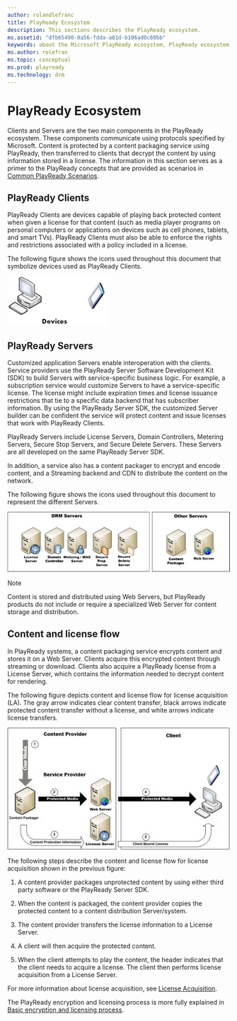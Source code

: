 ```yaml
---
author: rolandlefranc
title: PlayReady Ecosystem
description: This sections describes the PlayReady ecosystem.
ms.assetid: "dfb65490-8a56-fdda-a81d-b106ad0c69bb"
keywords: about the Microsoft PlayReady ecosystem, PlayReady ecosystem
ms.author: rolefran
ms.topic: conceptual
ms.prod: playready
ms.technology: drm
---
```



# PlayReady Ecosystem


Clients and Servers are the two main components in the PlayReady ecosystem. These components communicate using protocols specified by Microsoft. Content is protected by a content packaging service using PlayReady, then transferred to clients that decrypt the content by using information stored in a license. The information in this section serves as a primer to the PlayReady concepts that are provided as scenarios in [Common PlayReady Scenarios](common-playready-scenarios.md).

<a id="ID4EV"></a>



## PlayReady Clients


PlayReady Clients are devices capable of playing back protected content when given a license for that content (such as media player programs on personal computers or applications on devices such as cell phones, tablets, and smart TVs). PlayReady Clients must also be able to enforce the rights and restrictions associated with a policy included in a license.


The following figure shows the icons used throughout this document that symbolize devices used as PlayReady Clients.


![PlayReady Clients](../images/image26_0.jpg)

<a id="ID4EDB"></a>



## PlayReady Servers


Customized application Servers enable interoperation with the clients. Service providers use the PlayReady Server Software Development Kit (SDK) to build Servers with service-specific business logic. For example, a subscription service would customize Servers to have a service-specific license. The license might include expiration times and license issuance restrictions that tie to a specific data backend that has subscriber information. By using the PlayReady Server SDK, the customized Server builder can be confident the service will protect content and issue licenses that work with PlayReady Clients.


PlayReady Servers include License Servers, Domain Controllers, Metering Servers, Secure Stop Servers, and Secure Delete Servers. These Servers are all developed on the same PlayReady Server SDK.

In addition, a service also has a content packager to encrypt and encode content, and a Streaming backend and CDN to distribute the content on the network.

The following figure shows the icons used throughout this document to represent the different Servers.


![PlayReady Servers](../images/image26_1.jpg)

> [!NOTE]
> Content is stored and distributed using Web Servers, but PlayReady products do not include or require a specialized Web Server for content storage and distribution.

<a id="ID4ETB"></a>



## Content and license flow


In PlayReady systems, a content packaging service encrypts content and stores it on a Web Server. Clients acquire this encrypted content through streaming or download. Clients also acquire a PlayReady license from a License Server, which contains the information needed to decrypt content for rendering.

The following figure depicts content and license flow for license acquisition (LA). The gray arrow indicates clear content transfer, black arrows indicate protected content transfer without a license, and white arrows indicate license transfers.


![Content License Flow](../images/image26_2.jpg)


The following steps describe the content and license flow for license acquisition shown in the previous figure:

   1. A content provider packages unprotected content by using either third party software or the PlayReady Server SDK.

   1. When the content is packaged, the content provider copies the protected content to a content distribution Server/system.

   1. The content provider transfers the license information to a License Server.

   1. A client will then acquire the protected content.

   1. When the client attempts to play the content, the header indicates that the client needs to acquire a license. The client then performs license acquisition from a License Server.



For more information about license acquisition, see [License Acquisition](license-acquisition.md).

The PlayReady encryption and licensing process is more fully explained in [Basic encryption and licensing process](simple-end-to-end-system.md#basicprocess).

